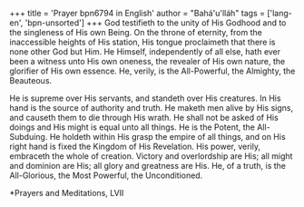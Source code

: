 +++
title = 'Prayer bpn6794 in English'
author = "Bahá'u'lláh"
tags = ['lang-en', 'bpn-unsorted']
+++
God testifieth to the unity of His Godhood and to the singleness of His own Being. On the throne of eternity, from the inaccessible heights of His station, His tongue proclaimeth that there is none other God but Him. He Himself, independently of all else, hath ever been a witness unto His own oneness, the revealer of His own nature, the glorifier of His own essence. He, verily, is the All-Powerful, the Almighty, the Beauteous.

He is supreme over His servants, and standeth over His creatures. In His hand is the source of authority and truth. He maketh men alive by His signs, and causeth them to die through His wrath. He shall not be asked of His doings and His might is equal unto all things. He is the Potent, the All-Subduing. He holdeth within His grasp the empire of all things, and on His right hand is fixed the Kingdom of His Revelation. His power, verily, embraceth the whole of creation. Victory and overlordship are His; all might and dominion are His; all glory and greatness are His. He, of a truth, is the All-Glorious, the Most Powerful, the Unconditioned.


*Prayers and Meditations, LVII
